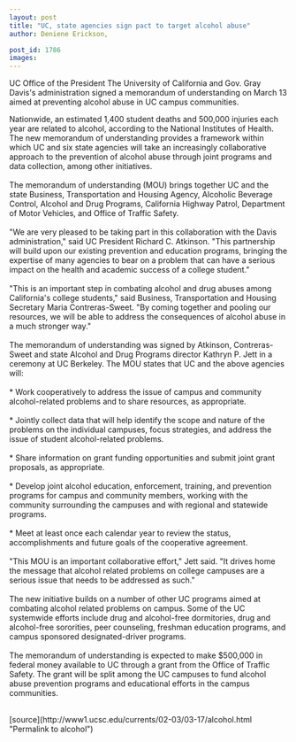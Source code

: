 ```yaml
---
layout: post
title: "UC, state agencies sign pact to target alcohol abuse"
author: Deniene Erickson,

post_id: 1786
images:
---
```


<p>
  UC Office of the President The University of California and Gov. Gray Davis's administration signed a memorandum of understanding on March 13 aimed at preventing alcohol abuse in UC campus communities.
</p>
<p>
  Nationwide, an estimated 1,400 student deaths and 500,000 injuries each year are related to alcohol, according to the National Institutes of Health. The new memorandum of understanding provides a framework within which UC and six state agencies will take an increasingly collaborative approach to the prevention of alcohol abuse through joint programs and data collection, among other initiatives.<br>
  <br>
  The memorandum of understanding (MOU) brings together UC and the state Business, Transportation and Housing Agency, Alcoholic Beverage Control, Alcohol and Drug Programs, California Highway Patrol, Department of Motor Vehicles, and Office of Traffic Safety.<br>
  <br>
  "We are very pleased to be taking part in this collaboration with the Davis administration," said UC President Richard C. Atkinson. "This partnership will build upon our existing prevention and education programs, bringing the expertise of many agencies to bear on a problem that can have a serious impact on the health and academic success of a college student."<br>
  <br>
  "This is an important step in combating alcohol and drug abuses among California's college students," said Business, Transportation and Housing Secretary Maria Contreras-Sweet. "By coming together and pooling our resources, we will be able to address the consequences of alcohol abuse in a much stronger way."<br>
  <br>
  The memorandum of understanding was signed by Atkinson, Contreras-Sweet and state Alcohol and Drug Programs director Kathryn P. Jett in a ceremony at UC Berkeley. The MOU states that UC and the above agencies will:<br>
  <br>
  * Work cooperatively to address the issue of campus and community alcohol-related problems and to share resources, as appropriate.<br>
  <br>
  * Jointly collect data that will help identify the scope and nature of the problems on the individual campuses, focus strategies, and address the issue of student alcohol-related problems.<br>
  <br>
  * Share information on grant funding opportunities and submit joint grant proposals, as appropriate.<br>
  <br>
  * Develop joint alcohol education, enforcement, training, and prevention programs for campus and community members, working with the community surrounding the campuses and with regional and statewide programs.<br>
  <br>
  * Meet at least once each calendar year to review the status, accomplishments and future goals of the cooperative agreement.<br>
  <br>
  "This MOU is an important collaborative effort," Jett said. "It drives home the message that alcohol related problems on college campuses are a serious issue that needs to be addressed as such."<br>
  <br>
  The new initiative builds on a number of other UC programs aimed at combating alcohol related problems on campus. Some of the UC systemwide efforts include drug and alcohol-free dormitories, drug and alcohol-free sororities, peer counseling, freshman education programs, and campus sponsored designated-driver programs.<br>
  <br>
  The memorandum of understanding is expected to make $500,000 in federal money available to UC through a grant from the Office of Traffic Safety. The grant will be split among the UC campuses to fund alcohol abuse prevention programs and educational efforts in the campus communities.<br>
  <br>
</p>
[source](http://www1.ucsc.edu/currents/02-03/03-17/alcohol.html "Permalink to alcohol")

